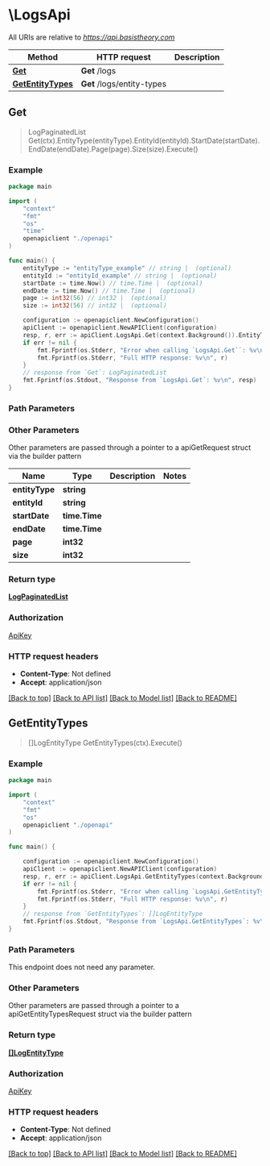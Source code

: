 # \LogsApi

All URIs are relative to *https://api.basistheory.com*

Method | HTTP request | Description
------------- | ------------- | -------------
[**Get**](LogsApi.md#Get) | **Get** /logs | 
[**GetEntityTypes**](LogsApi.md#GetEntityTypes) | **Get** /logs/entity-types | 



## Get

> LogPaginatedList Get(ctx).EntityType(entityType).EntityId(entityId).StartDate(startDate).EndDate(endDate).Page(page).Size(size).Execute()



### Example

```go
package main

import (
    "context"
    "fmt"
    "os"
    "time"
    openapiclient "./openapi"
)

func main() {
    entityType := "entityType_example" // string |  (optional)
    entityId := "entityId_example" // string |  (optional)
    startDate := time.Now() // time.Time |  (optional)
    endDate := time.Now() // time.Time |  (optional)
    page := int32(56) // int32 |  (optional)
    size := int32(56) // int32 |  (optional)

    configuration := openapiclient.NewConfiguration()
    apiClient := openapiclient.NewAPIClient(configuration)
    resp, r, err := apiClient.LogsApi.Get(context.Background()).EntityType(entityType).EntityId(entityId).StartDate(startDate).EndDate(endDate).Page(page).Size(size).Execute()
    if err != nil {
        fmt.Fprintf(os.Stderr, "Error when calling `LogsApi.Get``: %v\n", err)
        fmt.Fprintf(os.Stderr, "Full HTTP response: %v\n", r)
    }
    // response from `Get`: LogPaginatedList
    fmt.Fprintf(os.Stdout, "Response from `LogsApi.Get`: %v\n", resp)
}
```

### Path Parameters



### Other Parameters

Other parameters are passed through a pointer to a apiGetRequest struct via the builder pattern


Name | Type | Description  | Notes
------------- | ------------- | ------------- | -------------
 **entityType** | **string** |  | 
 **entityId** | **string** |  | 
 **startDate** | **time.Time** |  | 
 **endDate** | **time.Time** |  | 
 **page** | **int32** |  | 
 **size** | **int32** |  | 

### Return type

[**LogPaginatedList**](LogPaginatedList.md)

### Authorization

[ApiKey](../README.md#ApiKey)

### HTTP request headers

- **Content-Type**: Not defined
- **Accept**: application/json

[[Back to top]](#) [[Back to API list]](../README.md#documentation-for-api-endpoints)
[[Back to Model list]](../README.md#documentation-for-models)
[[Back to README]](../README.md)


## GetEntityTypes

> []LogEntityType GetEntityTypes(ctx).Execute()



### Example

```go
package main

import (
    "context"
    "fmt"
    "os"
    openapiclient "./openapi"
)

func main() {

    configuration := openapiclient.NewConfiguration()
    apiClient := openapiclient.NewAPIClient(configuration)
    resp, r, err := apiClient.LogsApi.GetEntityTypes(context.Background()).Execute()
    if err != nil {
        fmt.Fprintf(os.Stderr, "Error when calling `LogsApi.GetEntityTypes``: %v\n", err)
        fmt.Fprintf(os.Stderr, "Full HTTP response: %v\n", r)
    }
    // response from `GetEntityTypes`: []LogEntityType
    fmt.Fprintf(os.Stdout, "Response from `LogsApi.GetEntityTypes`: %v\n", resp)
}
```

### Path Parameters

This endpoint does not need any parameter.

### Other Parameters

Other parameters are passed through a pointer to a apiGetEntityTypesRequest struct via the builder pattern


### Return type

[**[]LogEntityType**](LogEntityType.md)

### Authorization

[ApiKey](../README.md#ApiKey)

### HTTP request headers

- **Content-Type**: Not defined
- **Accept**: application/json

[[Back to top]](#) [[Back to API list]](../README.md#documentation-for-api-endpoints)
[[Back to Model list]](../README.md#documentation-for-models)
[[Back to README]](../README.md)

